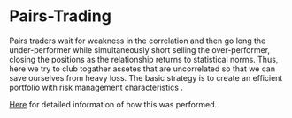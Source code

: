 # Pairs-Trading
  Pairs traders wait for weakness in the correlation and then go long the under-performer while simultaneously short selling the over-performer, closing the positions as the relationship returns to statistical norms. Thus, here we try to club togather assetes that are uncorrelated so that we can save ourselves from heavy loss. The basic strategy is to create an efficient portfolio with risk management characteristics . 
  
  [Here](https://github.com/Sabertoothtech/Pairs-Trading/blob/master/Pairs%20Trading.ipynb) for detailed information of how this was performed. 
  
